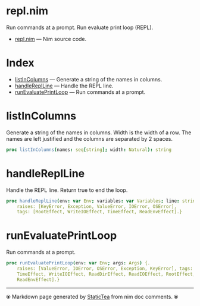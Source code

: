 # repl.nim

Run commands at a prompt. Run evaluate print loop (REPL).

* [repl.nim](../src/repl.nim) &mdash; Nim source code.
# Index

* [listInColumns](#listincolumns) &mdash; Generate a string of the names in columns.
* [handleReplLine](#handlereplline) &mdash; Handle the REPL line.
* [runEvaluatePrintLoop](#runevaluateprintloop) &mdash; Run commands at a prompt.

# listInColumns

Generate a string of the names in columns.  Width is the width of a row. The names are left justified and the columns are separated by 2 spaces.

```nim
proc listInColumns(names: seq[string]; width: Natural): string 
```

# handleReplLine

Handle the REPL line. Return true to end the loop.

```nim
proc handleReplLine(env: var Env; variables: var Variables; line: string): bool {.
    raises: [KeyError, Exception, ValueError, IOError, OSError],
    tags: [RootEffect, WriteIOEffect, TimeEffect, ReadEnvEffect].}
```

# runEvaluatePrintLoop

Run commands at a prompt.

```nim
proc runEvaluatePrintLoop(env: var Env; args: Args) {.
    raises: [ValueError, IOError, OSError, Exception, KeyError], tags: [
    TimeEffect, WriteIOEffect, ReadDirEffect, ReadIOEffect, RootEffect,
    ReadEnvEffect].}
```


---
⦿ Markdown page generated by [StaticTea](https://github.com/flenniken/statictea/) from nim doc comments. ⦿

